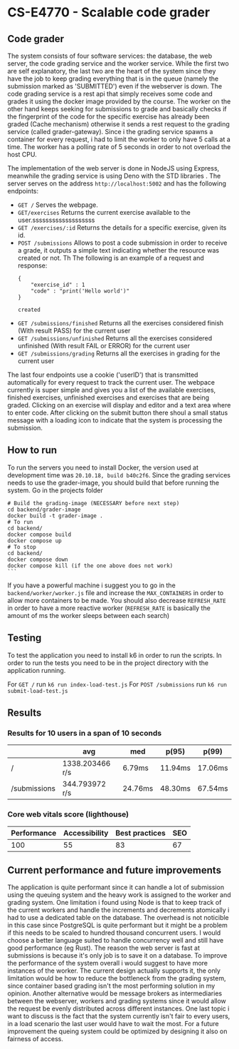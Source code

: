 # CS-E4770 - Scalable code grader 
## Code grader
The system consists of four software services: the database, the web server, the code grading service and the worker service. While the first two are self explanatory, the last two are the heart of the system since they have the job to keep grading everything that is in the queue (namely the submission marked as 'SUBMITTED') even if the webserver is down. The code grading service is a rest api that simply receives some code and grades it using the docker image provided by the course. The worker on the other hand keeps seeking for submissions to grade and basically checks if the fingerprint of the code for the specific exercise has already been graded (Cache mechanism) otherwise it sends a rest request to the grading service (called grader-gateway). Since i the grading service spawns a container for every request, i had to limit the worker to only have 5 calls at a time. The worker has a polling rate of 5 seconds in order to not overload the host CPU.

The implementation of the web server is done in NodeJS using Express, meanwhile the grading service is using Deno with the STD libraries . The server serves on the address `http://localhost:5002` and has the following endpoints:
- `GET /` Serves the webpage.
- `GET/exercises` Returns the current exercise available to the user.sssssssssssssssssss
- `GET /exercises/:id` Returns the details for a specific exercise, given its id.
- `POST /submissions` Allows to post a code submission in order to receive a grade, it outputs a simple text indicating whether the resource was created or not. Th The following is an example of a request and response:
    ```
    {
        "exercise_id" : 1
        "code" : "print('Hello world')"
    }
    
    created
    ```
- `GET /submissions/finished` Returns all the exercises considered finish (With result PASS) for the current user
- `GET /submissions/unfinished` Returns all the exercises considered unfinished (With result FAIL or ERROR) for the current user
- `GET /submissions/grading` Returns all the exercises in grading for the current user

The last four endpoints use a cookie ('userID') that is transmitted automatically for every request to track the current user.
The webpace currently is super simple and gives you a list of the available exercises, finished exercises, unfinished exercises and exercises that are being graded. Clicking on an exercise will display and editor and a text area where to enter code. After clicking on the submit button there shoul a small status message with a loading icon to indicate that the system is processing the submission. 

## How to run
To run the servers you need to install Docker, the version used at development time was `20.10.18, build b40c2f6`. Since the grading services needs to use the grader-image, you should build that before running the system.
Go in the projects folder

    # Build the grading-image (NECESSARY before next step)
    cd backend/grader-image
    docker build -t grader-image .
    # To run
    cd backend/
    docker compose build
    docker compose up 
    # To stop
    cd backend/
    docker compose down
    docker compose kill (if the one above does not work)
    ```

If you have a powerful machine i suggest you to go in the `backend/worker/worker.js` file and increase the `MAX_CONTAINERS` in order to allow more containers to be made. You should also decrease `REFRESH_RATE` in order to have a more reactive worker (`REFRESH_RATE` is basically the amount of ms the worker sleeps between each search)

## Testing
To test the application you need to install k6 in order to run the scripts. In order to run the tests you need to be in the project directory with the application running.

For `GET /` run `k6 run index-load-test.js`
For `POST /submissions` run `k6 run submit-load-test.js`

## Results
### Results for 10 users in a span of 10 seconds
|           |   avg  |   med  |   p(95) | p(99) |
| --------- | ------ | ------ | ------- | ----- |
| /     | 1338.203466 r/s | 6.79ms | 11.94ms | 17.06ms |
| /submissions| 344.793972 r/s | 24.76ms | 48.30ms |67.54ms |
### Core web vitals score (lighthouse)

| Performance | Accessibility | Best practices | SEO |
| ----------- | ------------- | -------------- | --- |
| 100 | 55 | 83 | 67 |

## Current performance and future improvements
The application is quite performant since it can handle a lot of submission using the queuing system and the heavy work is assigned to the worker and grading system. One limitation i found using Node is that to keep track of the current workers and handle the increments and decrements atomically i had to use a dedicated table on the database. The overhead is not noticible in this case since PostgreSQL is quite performant but it might be a problem if this needs to be scaled to hundred thousand concurrent users. I would choose a better language suited to handle concurrency well and still have good performance (eg Rust). The reason the web server is fast at submissions is because it's only job is to save it on a database.
To improve the performance of the system overall i would suggest to have more instances of the worker. The current design actually supports it, the only limitation would be how to reduce the bottleneck from the grading system, since container based grading isn't the most performing solution in my opinion. Another alternative would be message brokers as intermediaries between the webserver, workers and grading systems since it would allow the request be evenly distributed across different instances. One last topic i want to discuss is the fact that the system currently isn't fair to every users, in a load scenario the last user would have to wait the most. For a future improvement the queing system could be optimized by designing it also on fairness of access.

